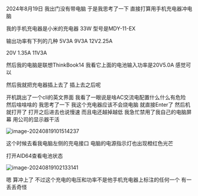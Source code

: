 2024年8月19日     我出门没有带电脑    于是我思考了一下    直接打算用手机充电器冲电脑       



我的手机充电器是小米的充电器  33W 型号是MDY-11-EX   

输出功率有下列的几种  5V3A   9V3A     12V2.25A    

20V 1.35A     11V3A   

然后我的电脑是联想ThinkBook14   我看它上面的电池输入功率是20V5.0A         感觉可以    





然后我就把充电器插上去了    插上去之后呢  

开机跳出了一个cli的英文界面  我看了一眼说是啥AC交流电配置什么什么有危险   然后啥啥啥的   我思考了一下   我这个充电器应该不会烧电脑 就直接Enter了    然后机就打开了  打开之后进去也说慢速    而且电还越掉越低   我急忙禁用了我自己的电脑屏幕   用公司的显示器干活 

![image-20240819101514237](https://raw.githubusercontent.com/AHUA-Official/TAEveryday/main/assets/image-20240819101514237.png)

这个时候去看我电脑左侧的充电接口    电脑的电源指示灯也出现橙红色光芒      

打开AID64查看电池状态 

![image-20240819102133141](https://raw.githubusercontent.com/AHUA-Official/TAEveryday/main/assets/image-20240819102133141.png)

嗯   算冲上了   不过这个充电的电压和功率不是他手机充电器上标注的任何一个      有一丢丢奇怪  

